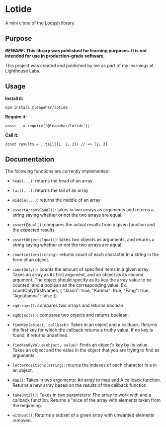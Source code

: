# Lotide

A mini clone of the [Lodash](https://lodash.com) library.

## Purpose

**_BEWARE:_ This library was published for learning purposes. It is _not_ intended for use in production-grade software.**

This project was created and published by me as part of my learnings at Lighthouse Labs. 

## Usage

**Install it:**

`npm install @leapehar/lotide`

**Require it:**

`const _ = require('@leapehar/lotide');`

**Call it:**

`const results = _.tail([1, 2, 3]) // => [2, 3]`

## Documentation

The following functions are currently implemented:

* `head(...)`: returns the head of an array

* `tail(...)`: returns the tail of an array

* `middle(...)`: returns the middle of an array

* `assertArraysEqual()`: takes in two arrays as arguments and returns a string saying whether or not the two arrays are equal.

* `assertEqual()`: compares the actual results from a given function and the expected results

* `assertObjectsEqual()`: takes two objects as arguments, and returns a string saying whether or not the two arrays are equal.

* `countLetters(string)`: returns count of each character in a string in the form of an object.

* `countOnly()`: counts the amount of specified items in a given array. Takes an array as its first argument, and an object as its second argument. The object should specify as its key the array value to be counted, and a boolean an the corresponding value. Ex. countOnly(firstNames, { "Jason": true, "Karima": true, "Fang": true, "Agouhanna": false })

* `eqArrays()`: compares two arrays and returns boolean.

* `eqObjects()`: compares two onjects and returns boolean.

* `findKey(object, callback)`: Takes in an object and a callback. Returns the first key for which the callback returns a truthy value. If no key is found, it returns undefined.

* `findKeyByValue(object, value)`: Finds an object's key by its value. Takes an object and the value in the object that you are trying to find as arguments.

* `letterPositions(string)`: returns the indexes of each character in a in an object.

* `map()`: Takes in two arguments: An array to map and A callback function. Returns a new array based on the results of the callback function.

* `takeUntil()`: Takes in two parameters: The array to work with and a callback function. Returns a "slice of the array with elements taken from the beginning.

* `without()`: Returns a subset of a given array with unwanted elements removed.